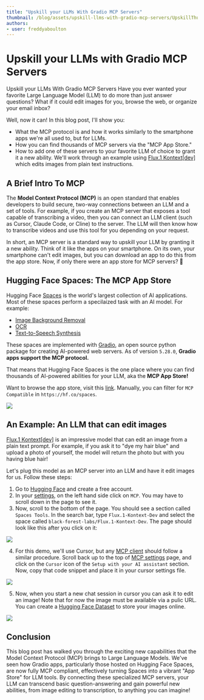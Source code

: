 ```yaml
---
title: "Upskill your LLMs With Gradio MCP Servers" 
thumbnail: /blog/assets/upskill-llms-with-gradio-mcp-servers/UpskillThumbnail.png
authors:
- user: freddyaboulton
---
```


# Upskill your LLMs with Gradio MCP Servers

Upskill your LLMs With Gradio MCP Servers
Have you ever wanted your favorite Large Language Model (LLM) to do more than just answer questions? What if it could edit images for you, browse the web, or organize your email inbox?

Well, now it can! In this blog post, I'll show you:

- What the MCP protocol is and how it works similarly to the smartphone apps we're all used to, but for LLMs.
- How you can find thousands of MCP servers via the "MCP App Store."
- How to add one of these servers to your favorite LLM of choice to grant it a new ability. We'll work through an example using [Flux.1 Kontext[dev]](https://huggingface.co/spaces/black-forest-labs/FLUX.1-Kontext-Dev) which edits images from plain text instructions.


## A Brief Intro To MCP

The **Model Context Protocol (MCP)** is an open standard that enables developers to build secure, two-way connections between an LLM and a set of tools. For example, if you create an MCP server that exposes a tool capable of transcribing a video, then you can connect an LLM client (such as Cursor, Claude Code, or Cline) to the server. The LLM will then know how to transcribe videos and use this tool for you depending on your request.

In short, an MCP server is a standard way to upskill your LLM by granting it a new ability. Think of it like the apps on your smartphone. On its own, your smartphone can't edit images, but you can download an app to do this from the app store. Now, if only there were an app store for MCP servers? 🤔

## Hugging Face Spaces: The MCP App Store

Hugging Face [Spaces](https://hf.co/spaces) is the world's largest collection of AI applications. Most of these spaces perform a specilaized task with an AI model. For example:

- [Image Background Removal](https://huggingface.co/spaces/not-lain/background-removal)
- [OCR](https://huggingface.co/spaces/prithivMLmods/Multimodal-OCR)
- [Text-to-Speech Synthesis](https://huggingface.co/spaces/ResembleAI/Chatterbox)

These spaces are implemented with [Gradio](https://gradio.app), an open source python package for creating AI-powered web servers. As of version `5.28.0`, **Gradio apps support the MCP protocol.**

That means that Hugging Face Spaces is the one place where you can find thousands of AI-powered abilities for your LLM, aka the **MCP App Store!**

Want to browse the app store, visit this [link](https://huggingface.co/spaces?filter=mcp-server). Manually, you can filter for `MCP Compatible` in `https://hf.co/spaces`.

<img src="https://huggingface.co/datasets/freddyaboulton/bucket/resolve/main/MCPFilter.png">

## An Example: An LLM that can edit images

[Flux.1 Kontext[dev]](https://huggingface.co/spaces/black-forest-labs/FLUX.1-Kontext-Dev) is an impressive model that can edit an image from a plain text prompt. For example, if you ask it to "dye my hair blue" and upload a photo of yourself, the model will return the photo but with you having blue hair!

Let's plug this model as an MCP server into an LLM and have it edit images for us. Follow these steps:

1. Go to [Hugging Face](https://huggingface.co/welcome) and create a free account.
2. In your [settings](https://huggingface.co/settings/profile), on the left hand side click on `MCP`. You may have to scroll down in the page to see it.
3. Now, scroll to the bottom of the page. You should see a section called `Spaces Tools`. In the search bar, type `Flux.1-Kontext-Dev` and select the space called `black-forest-labs/Flux.1-Kontext-Dev`. The page should look like this after you click on it:

<img src="https://huggingface.co/datasets/freddyaboulton/bucket/resolve/main/SpacesTools.png">

4. For this demo, we'll use Cursor, but any [MCP client](https://github.com/punkpeye/awesome-mcp-clients) should follow a similar procedure. Scroll back up to the top of [MCP settings](https://huggingface.co/settings/mcp) page, and click on the `Cursor` icon of the `Setup with your AI assistant` section. Now, copy that code snippet and place it in your cursor settings file.

<img src="https://huggingface.co/datasets/freddyaboulton/bucket/resolve/main/CursorScreenshot.png">

5. Now, when you start a new chat session in cursor you can ask it to edit an image! Note that for now the image must be available via a pulic URL. You can create a [Hugging Face Dataset](https://huggingface.co/datasets) to store your images online.

<img src="https://huggingface.co/datasets/freddyaboulton/bucket/resolve/main/FluxKontextDevMcp.png">

## Conclusion

This blog post has walked you through the exciting new capabilities that the Model Context Protocol (MCP) brings to Large Language Models. We've seen how Gradio apps, particularly those hosted on Hugging Face Spaces, are now fully MCP compliant, effectively turning Spaces into a vibrant "App Store" for LLM tools. By connecting these specialized MCP servers, your LLM can transcend basic question-answering and gain powerful new abilities, from image editing to transcription, to anything you can imagine!